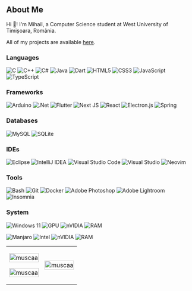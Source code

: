 

## About Me
Hi 👋! I'm Mihail, a Computer Science student at West University of Timișoara, România.

All of my projects are available [here](https://muscaa.github.io/portfolio/).

### Languages
![C](https://img.shields.io/badge/c-000?style=for-the-badge&color=21262D&logo=c&logoColor=blue)
![C++](https://img.shields.io/badge/c++-000?style=for-the-badge&color=21262D&logo=c%2B%2B&logoColor=blue)
![C#](https://img.shields.io/badge/c%23-000?style=for-the-badge&color=21262D&logo=csharp&logoColor=734F96)
![Java](https://img.shields.io/badge/java-000?style=for-the-badge&color=21262D&logo=openjdk&logoColor=white)
![Dart](https://img.shields.io/badge/dart-000?style=for-the-badge&color=21262D&logo=dart&logoColor=0db7ed)
![HTML5](https://img.shields.io/badge/html5-000?style=for-the-badge&color=21262D&logo=html5)
![CSS3](https://img.shields.io/badge/css3-000?style=for-the-badge&color=21262D&logo=css3&logoColor=blue)
![JavaScript](https://img.shields.io/badge/javascript-000?style=for-the-badge&color=21262D&logo=javascript)
![TypeScript](https://img.shields.io/badge/typescript-000?style=for-the-badge&color=21262D&logo=typescript)

### Frameworks
![Arduino](https://img.shields.io/badge/Arduino-000?style=for-the-badge&color=21262D&logo=Arduino&logoColor=469CB1)
![.Net](https://img.shields.io/badge/.NET-000?style=for-the-badge&color=21262D&logo=.net&logoColor=%23734F96)
![Flutter](https://img.shields.io/badge/Flutter-000?style=for-the-badge&color=21262D&logo=Flutter&logoColor=0db7ed)
![Next JS](https://img.shields.io/badge/Next-000?style=for-the-badge&color=21262D&logo=next.js)
![React](https://img.shields.io/badge/react-000?style=for-the-badge&color=21262D&logo=react)
![Electron.js](https://img.shields.io/badge/Electron-000?style=for-the-badge&color=21262D&logo=Electron)
![Spring](https://img.shields.io/badge/spring-000?style=for-the-badge&color=21262D&logo=spring)

### Databases
![MySQL](https://img.shields.io/badge/mysql-000?style=for-the-badge&color=21262D&logo=mysql)
![SQLite](https://img.shields.io/badge/sqlite-000?style=for-the-badge&color=21262D&logo=sqlite&logoColor=0db7ed)

### IDEs
![Eclipse](https://img.shields.io/badge/Eclipse-000?style=for-the-badge&color=21262D&logo=Eclipse&logoColor=5849BE)
![IntelliJ IDEA](https://img.shields.io/badge/IntelliJ_IDEA-000?style=for-the-badge&color=21262D&logo=intellij-idea&logoColor=red)
![Visual Studio Code](https://img.shields.io/badge/Visual_Studio_Code-000?style=for-the-badge&color=21262D&logo=visual-studio-code&logoColor=blue)
![Visual Studio](https://img.shields.io/badge/Visual_Studio-000?style=for-the-badge&color=21262D&logo=visual-studio&logoColor=734F96)
![Neovim](https://img.shields.io/badge/NeoVim-000?&style=for-the-badge&color=21262D&logo=neovim)

### Tools
![Bash](https://img.shields.io/badge/bash-000?style=for-the-badge&color=21262D&logo=gnu-bash)
![Git](https://img.shields.io/badge/git-000?style=for-the-badge&color=21262D&logo=git&logoColor=red)
![Docker](https://img.shields.io/badge/docker-000?style=for-the-badge&color=21262D&logo=docker)
![Adobe Photoshop](https://img.shields.io/badge/adobe_photoshop-000?style=for-the-badge&color=21262D&logo=adobe%20photoshop)
![Adobe Lightroom](https://img.shields.io/badge/Adobe_Lightroom-000?style=for-the-badge&color=21262D&logo=Adobe%20Lightroom)
![Insomnia](https://img.shields.io/badge/Insomnia-000?style=for-the-badge&color=21262D&logo=insomnia&logoColor=5849BE)

### System
![Windows 11](https://img.shields.io/badge/Windows_11-000?style=for-the-badge&color=21262D&logo=Windows%2011&logoColor=0079d5)
![GPU](https://img.shields.io/badge/R7_7700-000?style=for-the-badge&color=21262D&logo=amd&logoColor=red)
![nVIDIA](https://img.shields.io/badge/RTX_3080-000?style=for-the-badge&color=21262D&logo=nVIDIA)
![RAM](https://img.shields.io/badge/RAM_64_gb-000?style=for-the-badge&color=21262D)

![Manjaro](https://img.shields.io/badge/Manjaro-000?style=for-the-badge&color=21262D&logo=Manjaro)
![Intel](https://img.shields.io/badge/i7_7700HQ-000?style=for-the-badge&color=21262D&logo=intel&logoColor=blue)
![nVIDIA](https://img.shields.io/badge/GTX_1050-000?style=for-the-badge&color=21262D&logo=nVIDIA)
![RAM](https://img.shields.io/badge/RAM_16_gb-000?style=for-the-badge&color=21262D)

<table>
  <tr>
    <td>
      <p>
        <img align="center" width="100%" src="https://github-readme-streak-stats.herokuapp.com/?user=muscaa&theme=transparent&hide_border=true" alt="muscaa" />
      </p>
      <p>
        <img align="center" width="100%" src="https://github-readme-stats.vercel.app/api?username=muscaa&show_icons=true&theme=transparent&hide_border=true&locale=en" alt="muscaa" />
      </p>
    </td>
    <td>
      <p>
        <img align="center" width="100%" src="https://github-readme-stats.vercel.app/api/top-langs?username=muscaa&show_icons=true&theme=transparent&hide_border=true&locale=en&layout=compact" alt="muscaa" />
      </p>
    </td>
  </tr>
</table>
